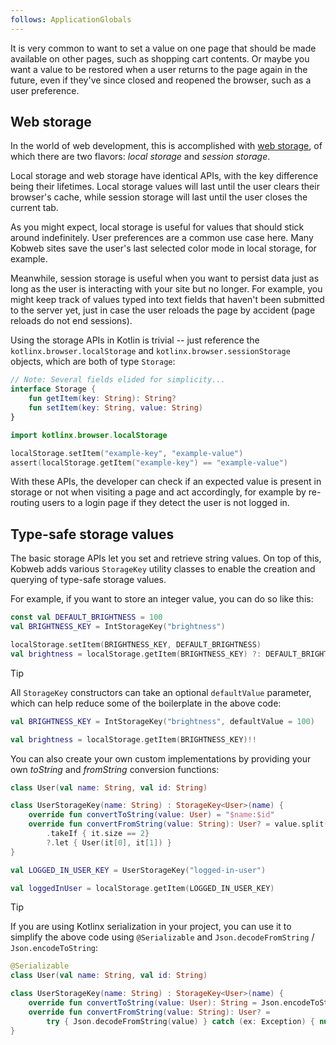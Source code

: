 ```yaml
---
follows: ApplicationGlobals
---
```


It is very common to want to set a value on one page that should be made available on other pages, such as shopping cart
contents. Or maybe you want a value to be restored when a user returns to the page again in the future, even if they've
since closed and reopened the browser, such as a user preference.

## Web storage

In the world of web development, this is accomplished
with [web storage](https://developer.mozilla.org/en-US/docs/Web/API/Web_Storage_API), of which there are two flavors:
*local storage* and *session storage*.

Local storage and web storage have identical APIs, with the key difference being their lifetimes. Local storage values
will last until the user clears their browser's cache, while session storage will last until the user closes the current
tab.

As you might expect, local storage is useful for values that should stick around indefinitely. User preferences are
a common use case here. Many Kobweb sites save the user's last selected color mode in local storage, for example.

Meanwhile, session storage is useful when you want to persist data just as long as the user is interacting with your
site but no longer. For example, you might keep track of values typed into text fields that haven't been submitted to
the server yet, just in case the user reloads the page by accident (page reloads do not end sessions).

Using the storage APIs in Kotlin is trivial -- just reference the `kotlinx.browser.localStorage` and
`kotlinx.browser.sessionStorage` objects, which are both of type `Storage`:

```kotlin
// Note: Several fields elided for simplicity...
interface Storage {
    fun getItem(key: String): String?
    fun setItem(key: String, value: String)
}
```

```kotlin
import kotlinx.browser.localStorage

localStorage.setItem("example-key", "example-value")
assert(localStorage.getItem("example-key") == "example-value")
```

With these APIs, the developer can check if an expected value is present in storage or not when visiting a page and act
accordingly, for example by re-routing users to a login page if they detect the user is not logged in.

## Type-safe storage values

The basic storage APIs let you set and retrieve string values. On top of this, Kobweb adds various `StorageKey` utility
classes to enable the creation and querying of type-safe storage values.

For example, if you want to store an integer value, you can do so like this:

```kotlin
const val DEFAULT_BRIGHTNESS = 100
val BRIGHTNESS_KEY = IntStorageKey("brightness")

localStorage.setItem(BRIGHTNESS_KEY, DEFAULT_BRIGHTNESS)
val brightness = localStorage.getItem(BRIGHTNESS_KEY) ?: DEFAULT_BRIGHTNESS
```

> [!TIP]
> All `StorageKey` constructors can take an optional `defaultValue` parameter, which can help reduce some of the
boilerplate in the above code:
>
> ```kotlin
> val BRIGHTNESS_KEY = IntStorageKey("brightness", defaultValue = 100)
>
> val brightness = localStorage.getItem(BRIGHTNESS_KEY)!!
> ```

You can also create your own custom implementations by providing your own *toString* and *fromString* conversion
functions:

```kotlin
class User(val name: String, val id: String)

class UserStorageKey(name: String) : StorageKey<User>(name) {
    override fun convertToString(value: User) = "$name:$id"
    override fun convertFromString(value: String): User? = value.split(":")
        .takeIf { it.size == 2}
        ?.let { User(it[0], it[1]) }
}

val LOGGED_IN_USER_KEY = UserStorageKey("logged-in-user")

val loggedInUser = localStorage.getItem(LOGGED_IN_USER_KEY)
```

> [!TIP]
> If you are using Kotlinx serialization in your project, you can use it to simplify the above code using
> `@Serializable` and `Json.decodeFromString` / `Json.encodeToString`:
>
> ```kotlin
> @Serializable
> class User(val name: String, val id: String)
> 
> class UserStorageKey(name: String) : StorageKey<User>(name) {
>     override fun convertToString(value: User): String = Json.encodeToString(value)
>     override fun convertFromString(value: String): User? =
>         try { Json.decodeFromString(value) } catch (ex: Exception) { null }
> }
> ```
